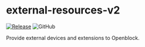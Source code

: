 # external-resources-v2

[![Release](https://github.com/openblockcc/external-resources-v2/actions/workflows/release.yml/badge.svg)](https://github.com/openblockcc/external-resources-v2/actions/workflows/release.yml)
![GitHub](https://img.shields.io/github/license/openblockcc/external-resources-v2)

Provide external devices and extensions to Openblock.
